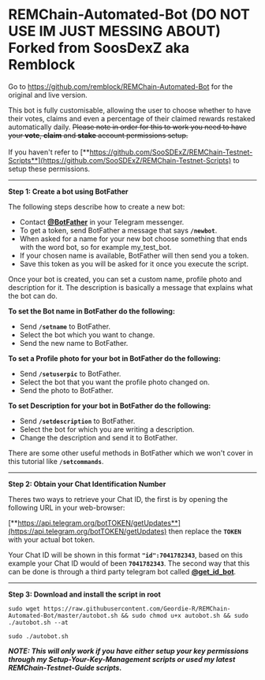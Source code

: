 # REMChain-Automated-Bot (DO NOT USE IM JUST MESSING ABOUT) Forked from SoosDexZ aka Remblock

Go to https://github.com/remblock/REMChain-Automated-Bot for the original and live version.

This bot is fully customisable, allowing the user to choose whether to have their votes, claims and even a percentage of their claimed rewards restaked automatically daily. <del>Please note in order for this to work you need to have your **vote**, **claim** and **stake** account permissions setup.</del><br>
<br>
If you haven't refer to [**https://github.com/SooSDExZ/REMChain-Testnet-Scripts**](https://github.com/SooSDExZ/REMChain-Testnet-Scripts) to setup these permissions.

***

**Step 1: Create a bot using BotFather**

The following steps describe how to create a new bot:

* Contact [**@BotFather**](https://telegram.me/BotFather) in your Telegram messenger.
* To get a token, send BotFather a message that says **`/newbot`**.
* When asked for a name for your new bot choose something that ends with the word bot, so for example my_test_bot.
* If your chosen name is available, BotFather will then send you a token.
* Save this token as you will be asked for it once you execute the script.

Once your bot is created, you can set a custom name, profile photo and description for it. The description is basically a message that explains what the bot can do.

**To set the Bot name in BotFather do the following:**

* Send **`/setname`** to BotFather.
* Select the bot which you want to change.
* Send the new name to BotFather.

**To set a Profile photo for your bot in BotFather do the following:**

* Send **`/setuserpic`** to BotFather.
* Select the bot that you want the profile photo changed on.
* Send the photo to BotFather.

**To set Description for your bot in BotFather do the following:**

* Send **`/setdescription`** to BotFather.
* Select the bot for which you are writing a description.
* Change the description and send it to BotFather.

There are some other useful methods in BotFather which we won't cover in this tutorial like **`/setcommands`**.

***

**Step 2: Obtain your Chat Identification Number**

Theres two ways to retrieve your Chat ID, the first is by opening the following URL in your web-browser: 

[**https://api.telegram.org/botTOKEN/getUpdates**](https://api.telegram.org/botTOKEN/getUpdates) then replace the **`TOKEN`** with your actual bot token.

Your Chat ID will be shown in this format **`"id":7041782343`**, based on this example your Chat ID would of been **`7041782343`**. The second way that this can be done is through a third party telegram bot called [**@get_id_bot**](https://telegram.me/get_id_bot).

***

**Step 3: Download and install the script in root**
<br>

```
sudo wget https://raw.githubusercontent.com/Geordie-R/REMChain-Automated-Bot/master/autobot.sh && sudo chmod u+x autobot.sh && sudo ./autobot.sh --at
```
```
sudo ./autobot.sh
```
**_NOTE: This will only work if you have either setup your key permissions through my Setup-Your-Key-Management scripts or used my latest REMChain-Testnet-Guide scripts._**
